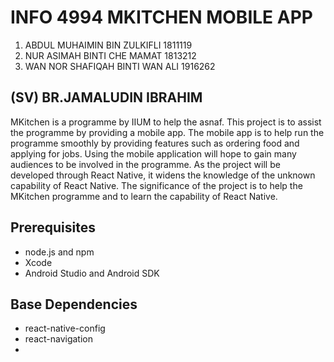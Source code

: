 # INFO 4994 MKITCHEN MOBILE APP

1. ABDUL MUHAIMIN BIN ZULKIFLI 1811119
2. NUR ASIMAH BINTI CHE MAMAT 1813212
3. WAN NOR SHAFIQAH BINTI WAN ALI 1916262

## (SV) BR.JAMALUDIN IBRAHIM

  MKitchen is a programme by IIUM to help the asnaf. This project is to assist the programme by providing a mobile app. The mobile app is to help run the programme smoothly by providing features such as ordering food and applying for jobs. Using the mobile application will hope to gain many audiences to be involved in the programme. As the project will be developed through React Native, it widens the knowledge of the unknown capability of React Native. The significance of the project is to help the MKitchen programme and to learn the capability of React Native.
  
## Prerequisites  

- node.js and npm
- Xcode
- Android Studio and Android SDK

## Base Dependencies
- react-native-config
- react-navigation
- 
